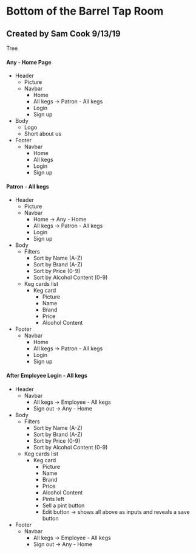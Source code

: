 # Bottom of the Barrel Tap Room

## Created by Sam Cook 9/13/19

Tree

#### Any - Home Page
  - Header
    - Picture
    - Navbar
      - Home
      - All kegs -> Patron - All kegs
      - Login
      - Sign up
  - Body
    - Logo
    - Short about us
  - Footer
    - Navbar
      - Home
      - All kegs
      - Login
      - Sign up

#### Patron - All kegs
  - Header
    - Picture
    - Navbar
      - Home -> Any - Home
      - All kegs -> Patron - All kegs
      - Login
      - Sign up
  - Body
    - Filters
      - Sort by Name (A-Z)
      - Sort by Brand (A-Z)
      - Sort by Price (0-9)
      - Sort by Alcohol Content (0-9)
    - Keg cards list
      - Keg card
        - Picture
        - Name
        - Brand
        - Price
        - Alcohol Content
  - Footer
    - Navbar
      - Home
      - All kegs -> Patron - All kegs
      - Login
      - Sign up


#### After Employee Login - All kegs
  - Header
    - Navbar
      - All kegs -> Employee - All kegs
      - Sign out -> Any - Home
  - Body
    - Filters
      - Sort by Name (A-Z)
      - Sort by Brand (A-Z)
      - Sort by Price (0-9)
      - Sort by Alcohol Content (0-9)
    - Keg cards list
      - Keg card
        - Picture
        - Name
        - Brand
        - Price
        - Alcohol Content
        - Pints left
        - Sell a pint button
        - Edit button -> shows all above as inputs and reveals a save button
  - Footer
    - Navbar
      - All kegs -> Employee - All kegs
      - Sign out -> Any - Home
